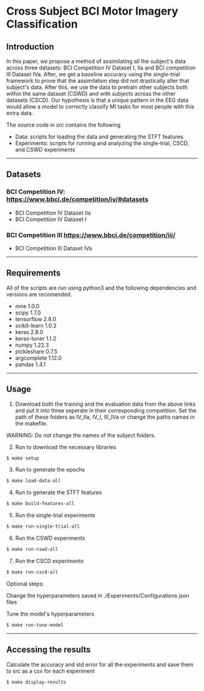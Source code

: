 # Cross Subject BCI Motor Imagery Classification

## Introduction
In this paper, we propose a method of assimilating all the subject's data across three datasets: BCI Competition IV Dataset I, IIa and BCI competition III Dataset IVa. After, we get a baseline accuracy using the single-trial framework to prove that the assimilation step did not drastically alter that subject's data. After this, we use the data to pretrain other subjects both within the same dataset (CSWD) and with subjects across the other datasets (CSCD). Our hypothesis is that a unique pattern in the EEG data would allow a model to correctly classify MI tasks for most people with this extra data.

The source code in src contains the following
- Data: scripts for loading the data and generating the STFT features
- Experiments: scripts for running and analyzing the single-trial, CSCD, and CSWD experiments

-------
## Datasets

### BCI Competition IV: https://www.bbci.de/competition/iv/#datasets
- BCI Competition IV Dataset IIa
- BCI Competition IV Dataset I

### BCI Competition III https://www.bbci.de/competition/iii/
- BCI Competition III Dataset IVa


-------
## Requirements
All of the scripts are run using python3 and the following dependencies and versions are recomended. 

- mne 1.0.0
- scipy 1.7.0
- tensorflow 2.8.0
- scikit-learn 1.0.2
- keras 2.8.0
- keras-tuner 1.1.2
- numpy 1.22.3
- pickleshare 0.7.5
- argcomplete 1.12.0
- pandas 1.4.1

-------
## Usage
1. Download both the training and the evaluation data from the above links and put it into three seperate in their corresponding competition. Set the path of these folders as IV_IIa, IV_I, III_IVa or change the paths names in the makefile. 

WARNING: Do not change the names of the subject folders.

2. Run to download the necessary libraries
```bash
$ make setup
```

3. Run to generate the epochs 
```bash
$ make load-data-all
```

4. Run to generate the STFT features
```bash
$ make build-features-all
```

5. Run the single-trial experiments
```bash
$ make run-single-trial-all
```

6. Run the CSWD experiments
```bash
$ make run-cswd-all
```

7. Run the CSCD experiments
```bash
$ make run-cscd-all
```

Optional steps:

Change the hyperparameters saved in ./Experiments/Configurations json files

Tune the model's hyperparameters
```bash
$ make run-tune-model
```

-------
## Accessing the results
Calculate the accuracy and std error for all the experiments and save them to src as a csv for each experiment
```bash
$ make display-results
```
